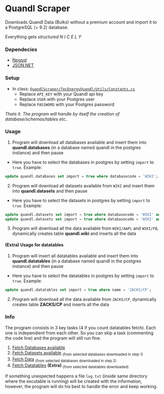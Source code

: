 # Quandl Scraper
Downloads Quandl Data (Bulks) without a premium account and import it to a PostgreSQL (+ 9.2) database.

Everything gets _structured N I C E L Y_

### Dependecies
+ [Npgsql](http://www.npgsql.org/install.html)
+ [JSON.NET](http://www.newtonsoft.com/json)

### Setup
+ In class: [`QuandlScraper/TecEnergyQuandl/Utils/Constants.cs`](https://github.com/danielcardeenas/QuandlScraper/blob/master/TecEnergyQuandl/Utils/Constants.cs)
  + Replace `API_KEY` with your Quandl api key
  + Replace `USER` with your Postgres user
  + Replace `PASSWORD` with your Postgres password
  
_Thats it. The program will handle by itself the creation of database/schemas/tables etc.._

### Usage
1. Program will download all databases available and insert them into **quandl.databases** (in a database named quandl in the postgres instance) and then pause
  + Here you have to select the databases in postgres by setting `import` to `true`. Example: 
  ```sql
  update quandl.databases set import = true where databasecode = 'WIKI';
  ```
2. Program will download all datasets available from `WIKI` and insert them into **quandl.datasets** and then pause
  + Here you have to select the datasets in postgres by setting `import` to `true`. Example:
  ```sql
  update quandl.datasets set import = true where databasecode = 'WIKI' and datasetcode = 'AAPL';
  update quandl.datasets set import = true where databasecode = 'WIKI' and datasetcode = 'FB';
  ```
3. Program will download all the data available from `WIKI/AAPL` and `WIKI/FB`, dynamically creates table **quandl.wiki** and inserts all the data

#### **(Extra)** Usage for datatables
1. Program will insert all datatables available and insert them into **quandl.datatables** (in a database named quandl in the postgres instance) and then pause
  + Here you have to select the datatables in postgres by setting `import` to `true`. Example: 
  ```sql
  update quandl.datatables set import = true where name = 'ZACKS/CP';
  ```
  
2. Program will download all the data available from `ZACKS/CP`, dynamically creates table **ZACKS/CP** and inserts all the data

### Info
The program consists in 3 key tasks (4 if you count datatables fetch).
Each one is independient from each other. So you can skip a task (commenting the code line) and the program will still run fine.

1. [Fetch Databases available](https://github.com/danielcardeenas/QuandlScraper/blob/master/TecEnergyQuandl/Program.cs#L28)
2. [Fetch Datasets available](https://github.com/danielcardeenas/QuandlScraper/blob/master/TecEnergyQuandl/Program.cs#L32) <sub>(from selected databases downloaded in step 1)</sub>
3. [Fetch Data](https://github.com/danielcardeenas/QuandlScraper/blob/master/TecEnergyQuandl/Program.cs#L37) <sub>(from selected databases downloaded in step 2)</sub>
4. [Fetch Datatables](https://github.com/danielcardeenas/QuandlScraper/blob/master/TecEnergyQuandl/Program.cs#L40) **(Extra)** <sub>(from selected datatables downloaded)</sub>

If something unexpected happens a file `log.txt` (inside same directory where the excutable is running) will be created with the information, however, the program will do his best to handle the error and keep working.
